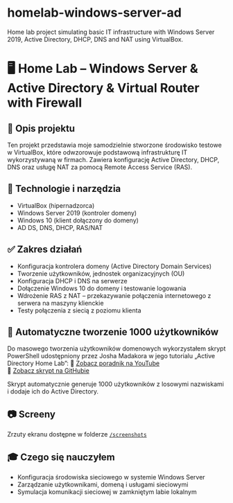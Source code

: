 # homelab-windows-server-ad
Home lab project simulating basic IT infrastructure with Windows Server 2019, Active Directory, DHCP, DNS and NAT using VirtualBox.

# 🖥️ Home Lab – Windows Server & Active Directory & Virtual Router with Firewall

## 📌 Opis projektu
Ten projekt przedstawia moje samodzielnie stworzone środowisko testowe w VirtualBox, które odwzorowuje podstawową infrastrukturę IT wykorzystywaną w firmach. Zawiera konfigurację Active Directory, DHCP, DNS oraz usługę NAT za pomocą Remote Access Service (RAS).

## 🔧 Technologie i narzędzia
- VirtualBox (hipernadzorca)
- Windows Server 2019 (kontroler domeny)
- Windows 10 (klient dołączony do domeny)
- AD DS, DNS, DHCP, RAS/NAT

## ✅ Zakres działań
- Konfiguracja kontrolera domeny (Active Directory Domain Services)
- Tworzenie użytkowników, jednostek organizacyjnych (OU)
- Konfiguracja DHCP i DNS na serwerze
- Dołączenie Windows 10 do domeny i testowanie logowania
- Wdrożenie RAS z NAT – przekazywanie połączenia internetowego z serwera na maszyny klienckie
- Testy połączenia z siecią z poziomu klienta

## 👤 Automatyczne tworzenie 1000 użytkowników

Do masowego tworzenia użytkowników domenowych wykorzystałem skrypt PowerShell udostępniony przez Josha Madakora w jego tutorialu „Active Directory Home Lab”:
🔗 [Zobacz poradnik na YouTube](https://www.youtube.com/watch?v=djZ6btMS2u0)  
🔗 [Zobacz skrypt na GitHubie](https://github.com/joshmadakor1/AD_PS)

Skrypt automatycznie generuje 1000 użytkowników z losowymi nazwiskami i dodaje ich do Active Directory.


## 📷 Screeny
Zrzuty ekranu dostępne w folderze [`/screenshots`](./screenshots)

## 🎓 Czego się nauczyłem
- Konfiguracja środowiska sieciowego w systemie Windows Server
- Zarządzanie użytkownikami, domeną i usługami sieciowymi
- Symulacja komunikacji sieciowej w zamkniętym labie lokalnym
